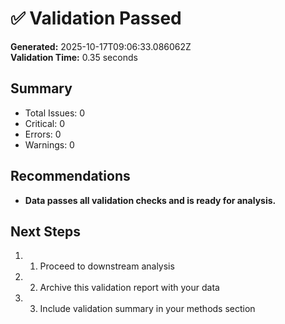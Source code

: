 # ✅ Validation Passed

**Generated:** 2025-10-17T09:06:33.086062Z  
**Validation Time:** 0.35 seconds

## Summary

- Total Issues: 0
- Critical: 0
- Errors: 0
- Warnings: 0

## Recommendations

- **Data passes all validation checks and is ready for analysis.**

## Next Steps

1. 1. Proceed to downstream analysis
2. 2. Archive this validation report with your data
3. 3. Include validation summary in your methods section